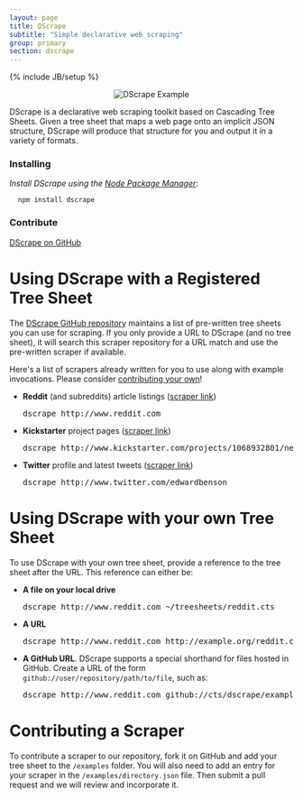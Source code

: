 ```yaml
---
layout: page
title: DScrape
subtitle: "Simple declarative web scraping"
group: primary
section: dscrape
---
```

{% include JB/setup %}

<p align="center">
  <img src="/images/dscrape-twitter-example.png" alt="DScrape Example" />
</p>

DScrape is a declarative web scraping toolkit based on Cascading Tree Sheets.
Given a tree sheet that maps a web page onto an implicit JSON structure,
DScrape will produce that structure for you and output it in a variety of
formats.

<div class="row" style="margin-top: 20px; margin-bottom:20px">
  <div class="span8 well">
    <div class="row">
  <div class="span4">
    <h3>Installing</h3>
    <p><i>Install DScrape using the <a href="http://npmjs.org/">Node Package Manager</a></i>:</p>
    <code style="margin-left: 15px">npm install dscrape</code>
  </div>
  <div class="span4">
    <h3>Contribute</h3>
    <a href="http://github.com/cts/dscrape" class="btn btn-success">DScrape on GitHub</a>
  </div>
</div></div></div>

# Using DScrape with a Registered Tree Sheet

The [DScrape GitHub repository](http://www.github.com/cts/dscrape) maintains a
list of pre-written tree sheets you can use for scraping. If you only provide a
URL to DScrape (and no tree sheet), it will search this scraper repository for
a URL match and use the pre-written scraper if available.

Here's a list of scrapers already written for you to use along with example
invocations. Please consider <a href="#contribute">contributing your own</a>!

* **Reddit** (and subreddits) article listings ([scraper link](https://github.com/cts/dscrape/blob/master/examples/reddit.cts))
    
     <pre>dscrape http://www.reddit.com</pre>

* **Kickstarter** project pages ([scraper link](https://github.com/cts/dscrape/blob/master/examples/kickstarter.cts))

     <pre>dscrape http://www.kickstarter.com/projects/1068932801/new-york-london</pre>

* **Twitter** profile and latest tweets ([scraper link](https://github.com/cts/dscrape/blob/master/examples/twitter-profile.cts))

     <pre>dscrape http://www.twitter.com/edwardbenson</pre>

# Using DScrape with your own Tree Sheet

To use DScrape with your own tree sheet, provide a reference to the tree sheet
after the URL. This reference can either be:

* **A file on your local drive**

    <pre>dscrape http://www.reddit.com ~/treesheets/reddit.cts</pre>

* **A URL**

    <pre>dscrape http://www.reddit.com http://example.org/reddit.cts</pre>

* **A GitHub URL**. DScrape supports a special shorthand for files hosted in GitHub. Create a URL of the form `github://user/repository/path/to/file`, such as:

    <pre>dscrape http://www.reddit.com github://cts/dscrape/examples/reddit.cts</pre>

# <a id="contribute"> </a> Contributing a Scraper

To contribute a scraper to our repository, fork it on GitHub and add your tree
sheet to the `/examples` folder. You will also need to add an entry for your
scraper in the `/examples/directory.json` file. Then submit a pull request and
we will review and incorporate it.

<script>
$(function() {
  SelectPage("PageScraping");
});
</script>
